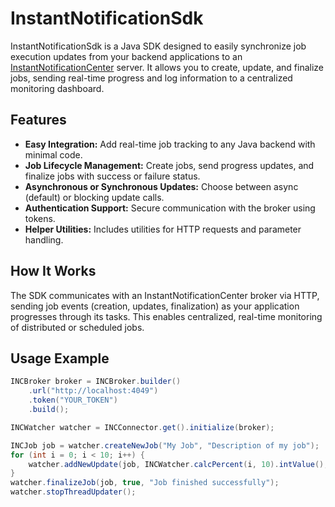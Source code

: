 # InstantNotificationSdk

InstantNotificationSdk is a Java SDK designed to easily synchronize job execution updates from your backend applications to an [InstantNotificationCenter](https://github.com/ricardoponcio/InstantNotificationCenter) server. It allows you to create, update, and finalize jobs, sending real-time progress and log information to a centralized monitoring dashboard.

## Features

- **Easy Integration:** Add real-time job tracking to any Java backend with minimal code.
- **Job Lifecycle Management:** Create jobs, send progress updates, and finalize jobs with success or failure status.
- **Asynchronous or Synchronous Updates:** Choose between async (default) or blocking update calls.
- **Authentication Support:** Secure communication with the broker using tokens.
- **Helper Utilities:** Includes utilities for HTTP requests and parameter handling.

## How It Works

The SDK communicates with an InstantNotificationCenter broker via HTTP, sending job events (creation, updates, finalization) as your application progresses through its tasks. This enables centralized, real-time monitoring of distributed or scheduled jobs.

## Usage Example

```java
INCBroker broker = INCBroker.builder()
    .url("http://localhost:4049")
    .token("YOUR_TOKEN")
    .build();

INCWatcher watcher = INCConnector.get().initialize(broker);

INCJob job = watcher.createNewJob("My Job", "Description of my job");
for (int i = 0; i < 10; i++) {
    watcher.addNewUpdate(job, INCWatcher.calcPercent(i, 10).intValue(), "Step " + i + " completed");
}
watcher.finalizeJob(job, true, "Job finished successfully");
watcher.stopThreadUpdater();
```
